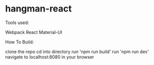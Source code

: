 # hangman-react
Tools used:

Webpack
React
Material-UI

How To Build:

clone the repo
cd into directory 
run 'npm run build'
run 'npm run dev'
navigate to localhost:8080 in your browser



